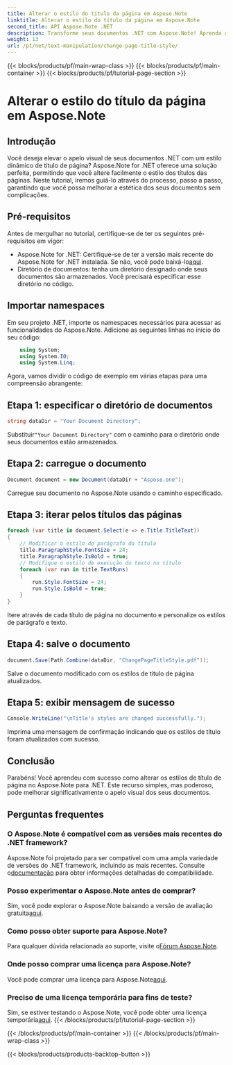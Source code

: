 ```yaml
---
title: Alterar o estilo do título da página em Aspose.Note
linktitle: Alterar o estilo do título da página em Aspose.Note
second_title: API Aspose.Note .NET
description: Transforme seus documentos .NET com Aspose.Note! Aprenda a alterar os estilos dos títulos das páginas sem esforço. Eleve a estética em algumas etapas simples.
weight: 13
url: /pt/net/text-manipulation/change-page-title-style/
---
```


{{< blocks/products/pf/main-wrap-class >}}
{{< blocks/products/pf/main-container >}}
{{< blocks/products/pf/tutorial-page-section >}}

# Alterar o estilo do título da página em Aspose.Note

## Introdução
Você deseja elevar o apelo visual de seus documentos .NET com um estilo dinâmico de título de página? Aspose.Note for .NET oferece uma solução perfeita, permitindo que você altere facilmente o estilo dos títulos das páginas. Neste tutorial, iremos guiá-lo através do processo, passo a passo, garantindo que você possa melhorar a estética dos seus documentos sem complicações.
## Pré-requisitos
Antes de mergulhar no tutorial, certifique-se de ter os seguintes pré-requisitos em vigor:
-  Aspose.Note for .NET: Certifique-se de ter a versão mais recente do Aspose.Note for .NET instalada. Se não, você pode baixá-lo[aqui](https://releases.aspose.com/note/net/).
- Diretório de documentos: tenha um diretório designado onde seus documentos são armazenados. Você precisará especificar esse diretório no código.
## Importar namespaces
Em seu projeto .NET, importe os namespaces necessários para acessar as funcionalidades do Aspose.Note. Adicione as seguintes linhas no início do seu código:
```csharp
    using System;
    using System.IO;
    using System.Linq;
```
Agora, vamos dividir o código de exemplo em várias etapas para uma compreensão abrangente:
## Etapa 1: especificar o diretório de documentos
```csharp
string dataDir = "Your Document Directory";
```
 Substituir`"Your Document Directory"` com o caminho para o diretório onde seus documentos estão armazenados.
## Etapa 2: carregue o documento
```csharp
Document document = new Document(dataDir + "Aspose.one");
```
Carregue seu documento no Aspose.Note usando o caminho especificado.
## Etapa 3: iterar pelos títulos das páginas
```csharp
foreach (var title in document.Select(e => e.Title.TitleText))
{
    // Modificar o estilo do parágrafo do título
    title.ParagraphStyle.FontSize = 24;
    title.ParagraphStyle.IsBold = true;
    // Modifique o estilo de execução do texto no título
    foreach (var run in title.TextRuns)
    {
        run.Style.FontSize = 24;
        run.Style.IsBold = true;
    }
}
```
Itere através de cada título de página no documento e personalize os estilos de parágrafo e texto.
## Etapa 4: salve o documento
```csharp
document.Save(Path.Combine(dataDir, "ChangePageTitleStyle.pdf"));
```
Salve o documento modificado com os estilos de título de página atualizados.
## Etapa 5: exibir mensagem de sucesso
```csharp
Console.WriteLine("\nTitle's styles are changed successfully.");
```
Imprima uma mensagem de confirmação indicando que os estilos de título foram atualizados com sucesso.
## Conclusão
Parabéns! Você aprendeu com sucesso como alterar os estilos de título de página no Aspose.Note para .NET. Este recurso simples, mas poderoso, pode melhorar significativamente o apelo visual dos seus documentos.
## Perguntas frequentes
### O Aspose.Note é compatível com as versões mais recentes do .NET framework?
 Aspose.Note foi projetado para ser compatível com uma ampla variedade de versões do .NET framework, incluindo as mais recentes. Consulte o[documentação](https://reference.aspose.com/note/net/) para obter informações detalhadas de compatibilidade.
### Posso experimentar o Aspose.Note antes de comprar?
 Sim, você pode explorar o Aspose.Note baixando a versão de avaliação gratuita[aqui](https://releases.aspose.com/).
### Como posso obter suporte para Aspose.Note?
 Para qualquer dúvida relacionada ao suporte, visite o[Fórum Aspose.Note](https://forum.aspose.com/c/note/28).
### Onde posso comprar uma licença para Aspose.Note?
 Você pode comprar uma licença para Aspose.Note[aqui](https://purchase.aspose.com/buy).
### Preciso de uma licença temporária para fins de teste?
 Sim, se estiver testando o Aspose.Note, você pode obter uma licença temporária[aqui](https://purchase.aspose.com/temporary-license/).
{{< /blocks/products/pf/tutorial-page-section >}}

{{< /blocks/products/pf/main-container >}}
{{< /blocks/products/pf/main-wrap-class >}}

{{< blocks/products/products-backtop-button >}}
